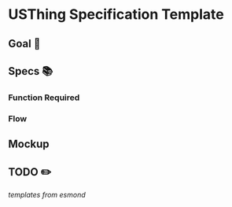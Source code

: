 # USThing Specification Template

## Goal :checkered_flag: 

## Specs :books: 

### Function Required

### Flow

## Mockup 

## TODO :pencil2: 


*templates from esmond*
